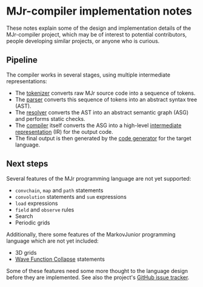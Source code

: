# MJr-compiler implementation notes

These notes explain some of the design and implementation details of the MJr-compiler project, which may be of interest to potential contributors, people developing similar projects, or anyone who is curious.

## Pipeline

The compiler works in several stages, using multiple intermediate representations:

- The [tokenizer](tokenizer.md) converts raw MJr source code into a sequence of tokens.
- The [parser](parser.md) converts this sequence of tokens into an abstract syntax tree (AST).
- The [resolver](resolver.md) converts the AST into an abstract semantic graph (ASG) and performs static checks.
- The [compiler](compiler.md) itself converts the ASG into a high-level [intermediate representation](ir.md) (IR) for the output code.
- The final output is then generated by the [code generator](codegen.md) for the target language.


## Next steps

Several features of the MJr programming language are not yet supported:

- `convchain`, `map` and `path` statements
- `convolution` statements and `sum` expressions
- `load` expressions
- `field` and `observe` rules
- Search
- Periodic grids

Additionally, there some features of the MarkovJunior programming language which are not yet included:

- 3D grids
- [Wave Function Collapse](https://github.com/mxgmn/WaveFunctionCollapse) statements

Some of these features need some more thought to the language design before they are implemented. See also the project's [GitHub issue tracker](https://github.com/kaya3/MJr/issues).
